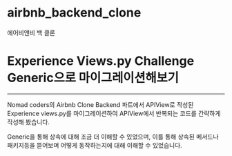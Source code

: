# airbnb_backend_clone
에어비앤비 백 클론

# Experience Views.py Challenge Generic으로 마이그레이션해보기

<hr />

Nomad coders의 Airbnb Clone Backend 파트에서 APIView로 작성된 Experience views.py를 마이그레이션하여
APIView에서 반복되는 코드를 간략하게 작성해 봤습니다.

Generic을 통해 상속에 대해 조금 더 이해할 수 있었으며, 이를 통해 상속된 메서드나 패키지등을 뜯어보며
어떻게 동작하는지에 대해 이해할 수 있었습니다.

